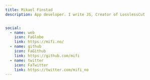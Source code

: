 ```yaml
---
title: Mikael Finstad
description: App developer. I write JS, Creator of LosslessCut


social:
  - name: web
    icon: FaGlobe
    link: https://mifi.no/
  - name: github
    icon: FaGithub
    link: https://github.com/mifi
  - name: twitter
    icon: FaTwitter
    link: https://twitter.com/mifi_no
---
```

